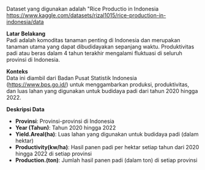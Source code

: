 Dataset yang digunakan adalah "Rice Productio in Indonesia https://www.kaggle.com/datasets/rizal1015/rice-production-in-indonesia/data

**Latar Belakang**  
Padi adalah komoditas tanaman penting di Indonesia dan merupakan tanaman utama yang dapat dibudidayakan sepanjang waktu. Produktivitas padi atau beras dalam 4 tahun terakhir mengalami fluktuasi di seluruh provinsi di Indonesia.

**Konteks**  
Data ini diambil dari Badan Pusat Statistik Indonesia (https://www.bps.go.id/) untuk menggambarkan produksi, produktivitas, dan luas lahan yang digunakan untuk budidaya padi dari tahun 2020 hingga 2022.

**Deskripsi Data**  

- **Provinsi**: Provinsi-provinsi di Indonesia  
- **Year (Tahun)**: Tahun 2020 hingga 2022  
- **Yield.Areal(ha)**: Luas lahan yang digunakan untuk budidaya padi (dalam hektar)  
- **Productivity(kw/ha)**: Hasil panen padi per hektar setiap tahun dari 2020 hingga 2022 di setiap provinsi  
- **Production.(ton)**: Jumlah hasil panen padi (dalam ton) di setiap provinsi  
